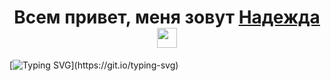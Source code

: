 ### <h1 align="center">Всем привет, меня зовут <a href="https://github.com/hope-208/" target="_blank">Надежда</a> <img src="https://github.com/blackcater/blackcater/raw/main/images/Hi.gif" height="32" wight="100%"/></h1>

[![Typing SVG](https://readme-typing-svg.herokuapp.com?font=Fira+Code&pause=1000&center=true&vCenter=true&width=1000&lines=%D0%9D%D0%B0%D1%87%D0%B8%D0%BD%D0%B0%D1%8E%D1%89%D0%B8%D0%B9+%D0%B2%D0%B5%D0%B1-%D1%80%D0%B0%D0%B7%D1%80%D0%B0%D0%B1%D0%BE%D1%82%D1%87%D0%B8%D0%BA+(frontend)+%D0%B8%D0%B7+%D0%A0%D0%BE%D1%81%D1%81%D0%B8%D0%B8.)](https://git.io/typing-svg)

<!--
<h3>Обо мне:</h3>

- 🎓 Учусь на одноимённом курсе от Яндекс.Практикума


<h3>Мой стек технологий:</h3>

![HTML5](https://img.shields.io/badge/html5-%23E34F26.svg?style=for-the-badge&logo=html5&logoColor=white) ![CSS3](https://img.shields.io/badge/css3-%231572B6.svg?style=for-the-badge&logo=css3&logoColor=white) ![JavaScript](https://img.shields.io/badge/javascript-%23323330.svg?style=for-the-badge&logo=javascript&logoColor=%23F7DF1E) ![React](https://img.shields.io/badge/react-%2320232a.svg?style=for-the-badge&logo=react&logoColor=%2361DAFB) ![Webpack](https://img.shields.io/badge/webpack-%238DD6F9.svg?style=for-the-badge&logo=webpack&logoColor=black) ![Babel](https://img.shields.io/badge/Babel-F9DC3e?style=for-the-badge&logo=babel&logoColor=black)

![Figma](https://img.shields.io/badge/figma-%23F24E1E.svg?style=for-the-badge&logo=figma&logoColor=white) ![Adobe Photoshop](https://img.shields.io/badge/adobe%20photoshop-%2331A8FF.svg?style=for-the-badge&logo=adobe%20photoshop&logoColor=white) ![Adobe Illustrator](https://img.shields.io/badge/adobe%20illustrator-%23FF9A00.svg?style=for-the-badge&logo=adobe%20illustrator&logoColor=white)

![Visual Studio Code](https://img.shields.io/badge/Visual%20Studio%20Code-0078d7.svg?style=for-the-badge&logo=visual-studio-code&logoColor=white) 
![CodePen](https://img.shields.io/badge/Codepen-000000?style=for-the-badge&logo=codepen&logoColor=white)





![GitHub](https://img.shields.io/badge/github-%23121011.svg?style=for-the-badge&logo=github&logoColor=white)

[![Top Langs](https://github-readme-stats.vercel.app/api/top-langs/?username=hope-208&layout=compact)](https://github.com/hope-208/github-readme-stats) 

<h3>📫 Как со мной связаться:</h3>

<a href="https://t.me/hope12583" target="_blank">![Telegram](https://img.shields.io/badge/Telegram-2CA5E0?style=for-the-badge&logo=telegram&logoColor=white)</a> <a href="viber://chat?number=+79170563448" target="_blank">![Viber](https://img.shields.io/badge/Viber-8B66A9?style=for-the-badge&logo=viber&logoColor=white)</a> <a href="https://api.whatsapp.com/send?phone=79170563448" target="_blank">![WhatsApp](https://img.shields.io/badge/WhatsApp-25D366?style=for-the-badge&logo=whatsapp&logoColor=white)</a>
-->

<!--


Лучший вариант
<a href="https://www.figma.com/" target="_blank"> <img src="https://raw.githubusercontent.com/rahul-jha98/github_readme_icons/main/language_and_tools/square/figma/figma.svg" alt="figma" height='42px'/> </a>


<code><img height="27" src="https://raw.githubusercontent.com/github/explore/80688e429a7d4ef2fca1e82350fe8e3517d3494d/topics/javascript/javascript.png" alt="javascript"></code>

<code><img height="27" src="https://raw.githubusercontent.com/github/explore/80688e429a7d4ef2fca1e82350fe8e3517d3494d/topics/react/react.png" alt="react"></code>

<code><img height="27" src="https://raw.githubusercontent.com/devicons/devicon/master/icons/git/git-original.svg" alt="git"></code>

<code><img height="27" src="https://raw.githubusercontent.com/github/explore/80688e429a7d4ef2fca1e82350fe8e3517d3494d/topics/terminal/terminal.png" alt="terminal"></code>

<img src="https://github.com/devicons/devicon/blob/master/icons/css3/css3-plain-wordmark.svg"  title="CSS3" alt="CSS" width="40" height="40"/>&nbsp;
  <img src="https://github.com/devicons/devicon/blob/master/icons/html5/html5-original.svg" title="HTML5" alt="HTML" width="40" height="40"/>&nbsp;
<img src="https://github.com/devicons/devicon/blob/master/icons/git/git-original-wordmark.svg" title="Git" **alt="Git" width="40" height="40"/>&nbsp;


P.S. Спасибо https://github.com/Ileriayo/markdown-badges за иконки)


**hope-208/hope-208** is a ✨ _special_ ✨ repository because its `README.md` (this file) appears on your GitHub profile.

Here are some ideas to get you started:
- 🎓 Учусь на одноимённом курсе от Яндекс.Практикума
- 🔭 I’m currently working on ...
- 🌱 I’m currently learning ...
- 👯 I’m looking to collaborate on ...
- 🤔 I’m looking for help with ...
- 💬 Ask me about ...
- 📫 How to reach me: ...
- 😄 Pronouns: ...
- ⚡ Fun fact: ...
🚀

[![trophy](https://github-profile-trophy.vercel.app/?username=hope-208)](https://github.com/hope-208/github-profile-trophy)

[![Anurag's GitHub stats](https://github-readme-stats.vercel.app/api?username=hope-208)](https://github.com/hope-208/github-readme-stats)
-->
